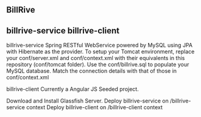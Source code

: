 BillRive
-------------------
billrive-service
billrive-client
-------------------


billrive-service
Spring RESTful WebService powered by MySQL using JPA with Hibernate as the provider.
To setup your Tomcat environment, replace your conf/server.xml and conf/context.xml with their equivalents in this repository (conf/tomcat folder). Use the conf/billrive.sql to populate your MySQL database. Match the connection details with that of those in conf/context.xml


billrive-client
Currently a Angular JS Seeded project.



Download and Install Glassfish Server.
Deploy billrive-service on /billrive-service context
Deploy billrive-client on /billrive-client context






